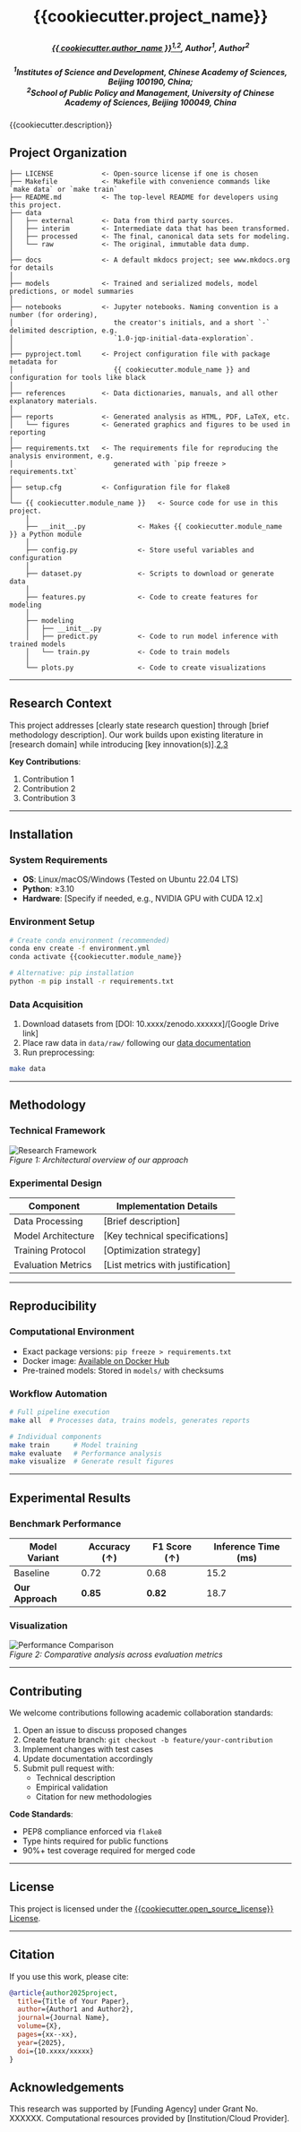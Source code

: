 # <p align="center"> {{cookiecutter.project_name}} </p>

##### <p align="center"> [{{ cookiecutter.author_name }}<sup>1,2</sup>](https://wenjiexucn.github.io/), Author<sup>1</sup>, Author<sup>2</sup>

##### <p align="center"> <sup>1</sup>Institutes of Science and Development, Chinese Academy of Sciences, Beijing 100190, China; <br> <sup>2</sup>School of Public Policy and Management, University of Chinese Academy of Sciences, Beijing 100049, China</p>

{{cookiecutter.description}}

## Project Organization

```
├── LICENSE            <- Open-source license if one is chosen
├── Makefile           <- Makefile with convenience commands like `make data` or `make train`
├── README.md          <- The top-level README for developers using this project.
├── data
│   ├── external       <- Data from third party sources.
│   ├── interim        <- Intermediate data that has been transformed.
│   ├── processed      <- The final, canonical data sets for modeling.
│   └── raw            <- The original, immutable data dump.
│
├── docs               <- A default mkdocs project; see www.mkdocs.org for details
│
├── models             <- Trained and serialized models, model predictions, or model summaries
│
├── notebooks          <- Jupyter notebooks. Naming convention is a number (for ordering),
│                         the creator's initials, and a short `-` delimited description, e.g.
│                         `1.0-jqp-initial-data-exploration`.
│
├── pyproject.toml     <- Project configuration file with package metadata for 
│                         {{ cookiecutter.module_name }} and configuration for tools like black
│
├── references         <- Data dictionaries, manuals, and all other explanatory materials.
│
├── reports            <- Generated analysis as HTML, PDF, LaTeX, etc.
│   └── figures        <- Generated graphics and figures to be used in reporting
│
├── requirements.txt   <- The requirements file for reproducing the analysis environment, e.g.
│                         generated with `pip freeze > requirements.txt`
│
├── setup.cfg          <- Configuration file for flake8
│
└── {{ cookiecutter.module_name }}   <- Source code for use in this project.
    │
    ├── __init__.py             <- Makes {{ cookiecutter.module_name }} a Python module
    │
    ├── config.py               <- Store useful variables and configuration
    │
    ├── dataset.py              <- Scripts to download or generate data
    │
    ├── features.py             <- Code to create features for modeling
    │
    ├── modeling                
    │   ├── __init__.py 
    │   ├── predict.py          <- Code to run model inference with trained models          
    │   └── train.py            <- Code to train models
    │
    └── plots.py                <- Code to create visualizations
```

--------

## Research Context

This project addresses [clearly state research question] through [brief methodology description]. Our work builds upon existing literature in [research domain] while introducing [key innovation(s)].[2,3](@ref)

**Key Contributions**:

1. Contribution 1
2. Contribution 2
3. Contribution 3

--------

## Installation

### System Requirements

- ​**OS**: Linux/macOS/Windows (Tested on Ubuntu 22.04 LTS)
- ​**Python**: ≥3.10
- ​**Hardware**: [Specify if needed, e.g., NVIDIA GPU with CUDA 12.x]

### Environment Setup

```bash
# Create conda environment (recommended)
conda env create -f environment.yml
conda activate {{cookiecutter.module_name}}

# Alternative: pip installation
python -m pip install -r requirements.txt
```

### Data Acquisition

1. Download datasets from [DOI: 10.xxxx/zenodo.xxxxxx]/[Google Drive link]
2. Place raw data in `data/raw/` following our [data documentation](docs/data_standards.md)
3. Run preprocessing:

```bash
make data
```

--------

## Methodology

### Technical Framework

![Research Framework](reports/figures/methodological_framework.png)  
*Figure 1: Architectural overview of our approach*

### Experimental Design

| Component          | Implementation Details          |
|--------------------|----------------------------------|
| Data Processing    | [Brief description]             |  
| Model Architecture | [Key technical specifications]   |
| Training Protocol  | [Optimization strategy]          |
| Evaluation Metrics | [List metrics with justification]|

--------

## Reproducibility

### Computational Environment

- Exact package versions: `pip freeze > requirements.txt`
- Docker image: [Available on Docker Hub](https://hub.docker.com)
- Pre-trained models: Stored in `models/` with checksums

### Workflow Automation

```bash
# Full pipeline execution
make all  # Processes data, trains models, generates reports

# Individual components
make train      # Model training
make evaluate   # Performance analysis
make visualize  # Generate result figures
```

--------

## Experimental Results

### Benchmark Performance

| Model Variant       | Accuracy (↑) | F1 Score (↑) | Inference Time (ms) |
|---------------------|--------------|--------------|---------------------|
| Baseline           | 0.72         | 0.68         | 15.2               |
| **Our Approach**   | **0.85**     | **0.82**     | 18.7               |

### Visualization

![Performance Comparison](reports/figures/results_comparison.png)  
*Figure 2: Comparative analysis across evaluation metrics*

--------

## Contributing

We welcome contributions following academic collaboration standards:

1. Open an issue to discuss proposed changes
2. Create feature branch: `git checkout -b feature/your-contribution`
3. Implement changes with test cases
4. Update documentation accordingly
5. Submit pull request with:
   - Technical description
   - Empirical validation
   - Citation for new methodologies

**Code Standards**:

- PEP8 compliance enforced via `flake8`
- Type hints required for public functions
- 90%+ test coverage required for merged code

--------

## License

This project is licensed under the [{{cookiecutter.open_source_license}} License](LICENSE).

--------

## Citation

If you use this work, please cite:

```bibtex
@article{author2025project,
  title={Title of Your Paper},
  author={Author1 and Author2},
  journal={Journal Name},
  volume={X},
  pages={xx--xx},
  year={2025},
  doi={10.xxxx/xxxxx}
}
```

## Acknowledgements

This research was supported by [Funding Agency] under Grant No. XXXXXX. Computational resources provided by [Institution/Cloud Provider].

